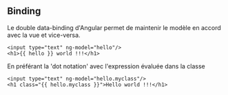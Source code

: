 ## Binding

Le double data-binding d'Angular permet de maintenir le modèle en accord avec la vue et vice-versa.

    <input type="text" ng-model="hello"/>
    <h1>{{ hello }} world !!!</h1>

En préférant la 'dot notation' avec l'expression évaluée dans la classe

    <input type="text" ng-model="hello.myclass"/>
    <h1 class="{{ hello.myclass }}">Hello world !!!</h1>
